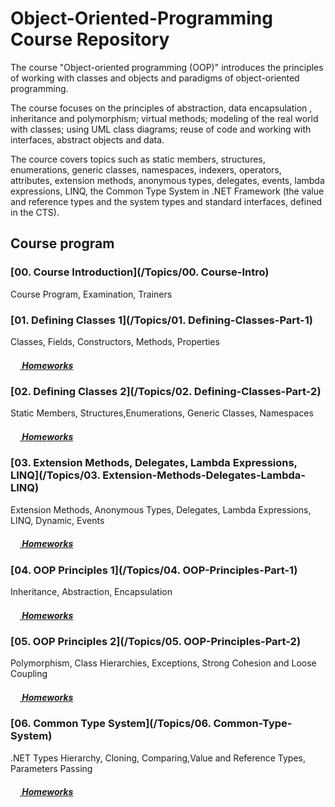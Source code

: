 # Object-Oriented-Programming Course Repository

The course "Object-oriented programming (OOP)" introduces the principles of working with classes and objects and paradigms of object-oriented programming.

The course focuses on the principles of abstraction, data encapsulation , inheritance and polymorphism; virtual methods; modeling of the real world with classes; using UML class diagrams; reuse of code and working with interfaces, abstract objects and data.

The cource covers topics such as static members, structures, enumerations, generic classes, namespaces, indexers, operators, attributes, extension methods, anonymous types, delegates, events, lambda expressions, LINQ, the Common Type System in .NET Framework (the value and reference types and the system types and standard interfaces, defined in the CTS).

## Course program

### [00. Course Introduction](/Topics/00. Course-Intro)

Course Program, Examination, Trainers


### [01. Defining Classes 1](/Topics/01. Defining-Classes-Part-1)

Classes, Fields, Constructors, Methods, Properties

##### [<img src="https://raw.githubusercontent.com/TelerikAcademy/Common/master/icons/homework.png" height="15"> Homeworks](https://github.com/samuilmihaylov/Telerik-Academy/tree/master/CSharp-Programming/CSharp-Part-1/Homeworks/01.%20Intro-Programming-Homework)


### [02. Defining Classes 2](/Topics/02. Defining-Classes-Part-2)

Static Members, Structures,Enumerations, Generic Classes, Namespaces

##### [<img src="https://raw.githubusercontent.com/TelerikAcademy/Common/master/icons/homework.png" height="15"> Homeworks](https://github.com/samuilmihaylov/Telerik-Academy/tree/master/CSharp-Programming/CSharp-Part-1/Homeworks/01.%20Intro-Programming-Homework)


### [03. Extension Methods, Delegates, Lambda Expressions, LINQ](/Topics/03. Extension-Methods-Delegates-Lambda-LINQ)

Extension Methods, Anonymous Types, Delegates, Lambda Expressions, LINQ, Dynamic, Events

##### [<img src="https://raw.githubusercontent.com/TelerikAcademy/Common/master/icons/homework.png" height="15"> Homeworks](https://github.com/samuilmihaylov/Telerik-Academy/tree/master/CSharp-Programming/CSharp-Part-1/Homeworks/01.%20Intro-Programming-Homework)


### [04. OOP Principles 1](/Topics/04. OOP-Principles-Part-1)

Inheritance, Abstraction, Encapsulation

##### [<img src="https://raw.githubusercontent.com/TelerikAcademy/Common/master/icons/homework.png" height="15"> Homeworks](https://github.com/samuilmihaylov/Telerik-Academy/tree/master/CSharp-Programming/CSharp-Part-1/Homeworks/01.%20Intro-Programming-Homework)


### [05. OOP Principles 2](/Topics/05. OOP-Principles-Part-2)

Polymorphism, Class Hierarchies, Exceptions, Strong Cohesion and Loose Coupling

##### [<img src="https://raw.githubusercontent.com/TelerikAcademy/Common/master/icons/homework.png" height="15"> Homeworks](https://github.com/samuilmihaylov/Telerik-Academy/tree/master/CSharp-Programming/CSharp-Part-1/Homeworks/01.%20Intro-Programming-Homework)


### [06. Common Type System](/Topics/06. Common-Type-System)

.NET Types Hierarchy, Cloning, Comparing,Value and Reference Types, Parameters Passing

##### [<img src="https://raw.githubusercontent.com/TelerikAcademy/Common/master/icons/homework.png" height="15"> Homeworks](https://github.com/samuilmihaylov/Telerik-Academy/tree/master/CSharp-Programming/CSharp-Part-1/Homeworks/01.%20Intro-Programming-Homework)

